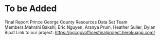 # To be Added
Final Report
Prince George County Resources Data Set
Team Members:Mahrshi Bakshi, Eric Nguyen, Aranya Prum, Heather Sulier, Dylan Bipat
Link to our project: https://pgcgovofficesfinalproject.herokuapp.com/
